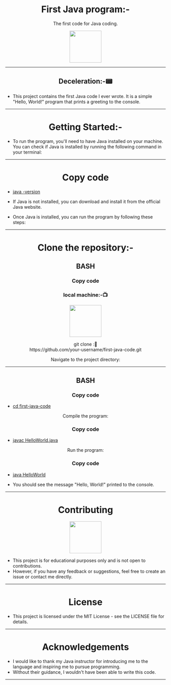 <h1 align="center">First Java program:-</h1>
<p align="center">The first code for Java coding.</p>
<div align="center" >
<img height="100" wedith="100" src="https://www.gif-maniac.com/gifs/50/49799.gif"></div>
<hr>
<h2 align="center">Deceleration:-📟</h2>

- This project contains the first Java code I ever wrote. It is a simple "Hello, World!" program that prints a greeting to the console.
<hr>
<h1 align="center">Getting Started:-</h1>

- To run the program, you'll need to have Java installed on your machine. You can check if Java is installed by running the following command in your terminal:
<hr>
<h1 align="center">Copy code</h1>

- [java -version](https://java:-version)

- If Java is not installed, you can download and install it from the official Java website.

- Once Java is installed, you can run the program by following these steps:
<hr>
<h1 align="center">Clone the repository:-</h1>

<h2 align="center">BASH</h2>
<h3 align=" center" >Copy code </h3>
<h3 align=" center" >local machine:-📺 </h3>
<div align="center" >
<img height="100" wedith="100" src="https://media1.giphy.com/media/dvsE3ncGE4g718CAqM/200.gif"></div>


<p  align=" center" >git clone :📝<br> https://github.com/your-username/first-java-code.git</p>
  
<p  align=" center" >Navigate to the project directory:</p>
<hr>

<h2 align="center">BASH</h2>
<h3 align=" center" >Copy code </h3>

- [cd first-java-code](https://cd:first-java-code)


<p  align=" center" >Compile the program:</p>

<h3 align=" center" >Copy code </h3>

- [javac HelloWorld.java](https://javac:HelloWorld.java)

<p  align=" center" >Run the program:</p>

<h3 align=" center" >Copy code </h3>

- [java HelloWorld](https://java:HelloWorld)

- You should see the message "Hello, World!" printed to the console.
<hr>
<h1 align="center">Contributing</h1>
<div align="center" >
<img height="100" wedith="100" src="https://64.media.tumblr.com/37cf2ab82df86208d35649d933358873/tumblr_n7swt41nz11rekr9fo4_r1_500.gif"></div>


- This project is for educational purposes only and is not open to contributions. 
- However, if you have any feedback or suggestions, feel free to create an issue or contact me directly.
<hr>
<h1 align="center">License</h1>

- This project is licensed under the MIT License - see the LICENSE file for details.
<hr>
<h1 align="center">Acknowledgements</h1>

- I would like to thank my Java instructor for introducing me to the language and inspiring me to pursue programming.
-  Without their guidance, I wouldn't have been able to write this code.

<hr>
